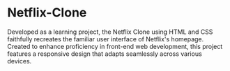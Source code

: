 # Netflix-Clone
Developed as a learning project, the Netflix Clone using HTML and CSS faithfully recreates the familiar user interface of Netflix's homepage. Created to enhance proficiency in front-end web development, this project features a responsive design that adapts seamlessly across various devices.
